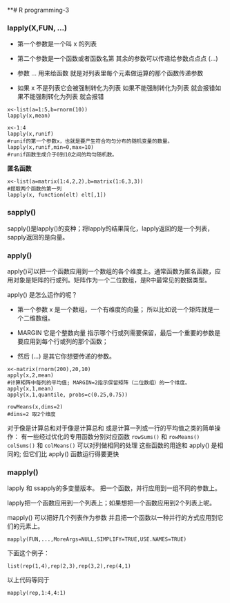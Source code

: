 **# R programming-3

### lapply(X,FUN, ...) 
 
- 第一个参数是一个叫 x 的列表 
- 第二个参数是一个函数或者函数名第
其余的参数可以传递给参数点点点 (...)  

- 参数 ... 用来给函数 就是对列表里每个元素做运算的那个函数传递参数 
- 如果 x 不是列表它会被强制转化为列表 
如果不能强制转化为列表 就会报错如果不能强制转化为列表 就会报错

```
x<-list(a=1:5,b=rnorm(10))
lapply(x,mean)

x<-1:4
lapply(x,runif)
#runif的第一个参数x，也就是要产生符合均匀分布的随机变量的数量。
lapply(x,runif,min=0,max=10)
#runif函数生成介于0到10之间的均匀随机数。

```
**匿名函数**


```
x<-list(a=matrix(1:4,2,2),b=matrix(1:6,3,3))
#提取两个函数的第一列
lapply(x, function(elt) elt[,1])
```

### sapply()
sapply()是lapply()的变种；将lapply的结果简化，lapply返回的是一个列表，sapply返回的是向量。

### apply()

apply()可以把一个函数应用到一个数组的各个维度上。通常函数为匿名函数，应用对象是矩阵的行或列。矩阵作为一个二位数组，是R中最常见的数据类型。

apply() 是怎么运作的呢？

- 第一个参数 x 是一个数组，一个有维度的向量； 所以比如说一个矩阵就是一个二维数组。

- MARGIN 它是个整数向量 指示哪个行或列需要保留，最后一个重要的参数是要应用到每个行或列的那个函数； 
- 然后 (…) 是其它你想要传递的参数。


```
x<-matrix(rnorm(200),20,10)
apply(x,2,mean)
#计算矩阵中每列的平均值; MARGIN=2指示保留矩阵（二位数组）的一个维度。
apply(x,1,mean)
apply(x,1,quantile, probs=c(0.25,0.75))

rowMeans(x,dims=2)
#dims=2 取2个维度
```


对于像是计算总和对于像是计算总和 或是计算一列或一行的平均值之类的简单操作：
有一些经过优化的专用函数分别对应函数 
`rowSums()` 和 `rowMeans()` 
`colSums()` 和 `colMeans()` 
可以对列做相同的处理 这些函数的用途和 apply() 是相同的; 但它们比 apply() 函数运行得要更快

### mapply()

lapply 和 ssapply的多变量版本。
把一个函数，并行应用到一组不同的参数上。

lapply把一个函数应用到一个列表上；如果想把一个函数应用到2个列表上呢。

mapply() 可以把好几个列表作为参数 并且把一个函数以一种并行的方式应用到它们的元素上。

```
mapply(FUN,...,MoreArgs=NULL,SIMPLIFY=TRUE,USE.NAMES=TRUE)
```
下面这个例子：

```
list(rep(1,4),rep(2,3),rep(3,2),rep(4,1)
```
以上代码等同于
```
mapply(rep,1:4,4:1)

```




